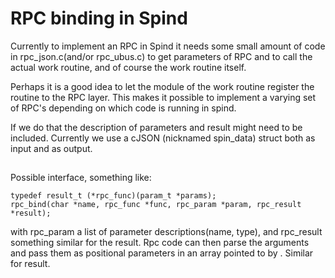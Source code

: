 # RPC binding in Spind

Currently to implement an RPC in Spind it needs some small amount of code in rpc_json.c(and/or rpc_ubus.c) to get parameters of RPC and to call the actual work routine, and of course the work routine itself.

Perhaps it is a good idea to let the module of the work routine register the routine to the RPC layer. This makes it possible to implement a varying set of RPC's depending on which code is running in spind.

If we do that the description of parameters and result might need to be included. Currently we use a cJSON (nicknamed spin_data) struct both as input and as output.

##

Possible interface, something like:

	typedef result_t (*rpc_func)(param_t *params);
	rpc_bind(char *name, rpc_func *func, rpc_param *param, rpc_result *result);
	
with rpc_param a list of parameter descriptions(name, type), and rpc_result something similar for the result.
Rpc code can then parse the arguments and pass them as positional parameters in an array pointed to by . Similar for result.
